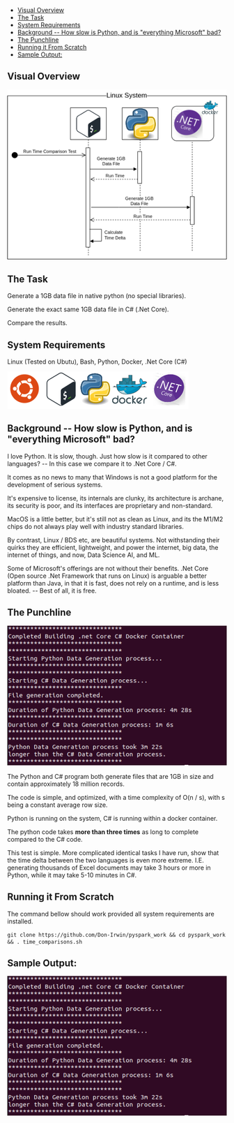 - [Visual Overview](#visual-overview)
- [The Task](#the-task)
- [System Requirements](#system-requirements)
- [Background -- How slow is Python, and is "everything Microsoft" bad?](#background----how-slow-is-python-and-is-everything-microsoft-bad)
- [The Punchline](#the-punchline)
- [Running it From Scratch](#running-it-from-scratch)
- [Sample Output:](#sample-output)


## Visual Overview

![Depdendencies](artifacts/images/time_comparison_sequence.png)

## The Task

Generate a 1GB data file in native python (no special libraries).   

Generate the exact same 1GB data file in C# (.Net Core).    

Compare the results.

## System Requirements

Linux (Tested on Ubutu), Bash, Python, Docker, .Net Core (C#)

![Depdendencies](artifacts/images/dependencies.png)

## Background -- How slow is Python, and is "everything Microsoft" bad?

I love Python.  It is slow, though.  Just how slow is it compared to other languages?  -- In this case we compare it to .Net Core / C#.

It comes as no news to many that Windows is not a good platform for the development of serious systems.

It's expensive to license, its internals are clunky, its architecture is archane, its security is poor, and its interfaces are proprietary and non-standard.

MacOS is a little better, but it's still not as clean as Linux, and its the M1/M2 chips do not always play well with industry standard libraries.

By contrast, Linux / BDS etc, are beautiful systems.  Not withstanding their quirks they are efficient, lightweight, and power the internet, big data, the internet of things, and now, Data Science AI, and ML.

Some of Microsoft's offerings are not without their benefits.  .Net Core (Open source .Net Framework that runs on Linux) is arguable a better platform than Java, in that it is fast, does not rely on a runtime, and is less bloated.  -- Best of all, it is free.

## The Punchline

![Depdendencies](artifacts/images/time_results.png)

The Python and C# program both generate files that are 1GB in size and contain approximately 18 million records.

The code is simple, and optimized, with a time complexity of O(n / s), with s being a constant average row size. 

Python is running on the system, C# is running within a docker container.

The python code takes **more than three times** as long to complete compared to the C# code.

This test is simple.  More complicated identical tasks I have run, show that the time delta between the two languages is even more extreme.  I.E. generating thousands of Excel documents may take 3 hours or more in Python, while it may take 5-10 minutes in C#.

## Running it From Scratch

The command bellow should work provided all system requirements are installed.

```
git clone https://github.com/Don-Irwin/pyspark_work && cd pyspark_work && . time_comparisons.sh
```

## Sample Output:


![Depdendencies](artifacts/images/time_results.png)

